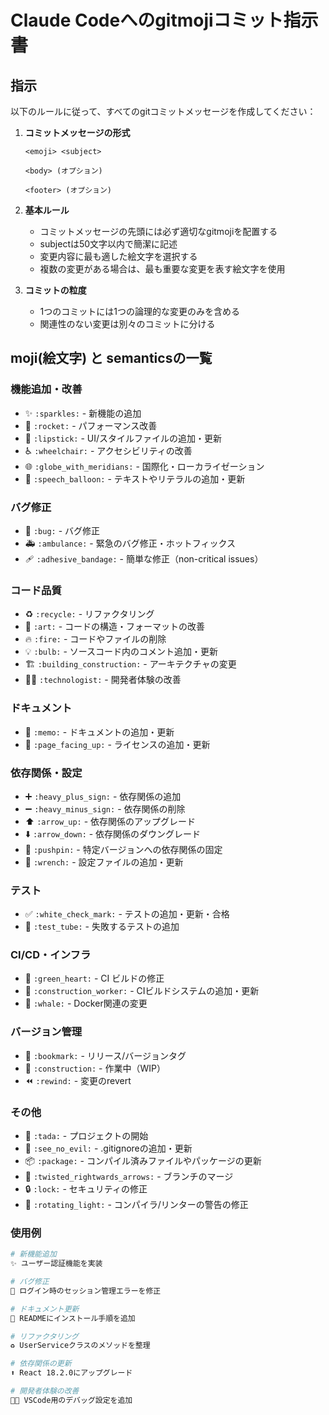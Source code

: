 # Claude Codeへのgitmojiコミット指示書

## 指示

以下のルールに従って、すべてのgitコミットメッセージを作成してください：

1. **コミットメッセージの形式**

   ```
   <emoji> <subject>

   <body> (オプション)

   <footer> (オプション)
   ```

2. **基本ルール**

   - コミットメッセージの先頭には必ず適切なgitmojiを配置する
   - subjectは50文字以内で簡潔に記述
   - 変更内容に最も適した絵文字を選択する
   - 複数の変更がある場合は、最も重要な変更を表す絵文字を使用

3. **コミットの粒度**
   - 1つのコミットには1つの論理的な変更のみを含める
   - 関連性のない変更は別々のコミットに分ける

## moji(絵文字) と semanticsの一覧

### 機能追加・改善

- ✨ `:sparkles:` - 新機能の追加
- 🚀 `:rocket:` - パフォーマンス改善
- 💄 `:lipstick:` - UI/スタイルファイルの追加・更新
- ♿️ `:wheelchair:` - アクセシビリティの改善
- 🌐 `:globe_with_meridians:` - 国際化・ローカライゼーション
- 💬 `:speech_balloon:` - テキストやリテラルの追加・更新

### バグ修正

- 🐛 `:bug:` - バグ修正
- 🚑️ `:ambulance:` - 緊急のバグ修正・ホットフィックス
- 🩹 `:adhesive_bandage:` - 簡単な修正（non-critical issues）

### コード品質

- ♻️ `:recycle:` - リファクタリング
- 🎨 `:art:` - コードの構造・フォーマットの改善
- 🔥 `:fire:` - コードやファイルの削除
- 💡 `:bulb:` - ソースコード内のコメント追加・更新
- 🏗️ `:building_construction:` - アーキテクチャの変更
- 🧑‍💻 `:technologist:` - 開発者体験の改善

### ドキュメント

- 📝 `:memo:` - ドキュメントの追加・更新
- 📄 `:page_facing_up:` - ライセンスの追加・更新

### 依存関係・設定

- ➕ `:heavy_plus_sign:` - 依存関係の追加
- ➖ `:heavy_minus_sign:` - 依存関係の削除
- ⬆️ `:arrow_up:` - 依存関係のアップグレード
- ⬇️ `:arrow_down:` - 依存関係のダウングレード
- 📌 `:pushpin:` - 特定バージョンへの依存関係の固定
- 🔧 `:wrench:` - 設定ファイルの追加・更新

### テスト

- ✅ `:white_check_mark:` - テストの追加・更新・合格
- 🧪 `:test_tube:` - 失敗するテストの追加

### CI/CD・インフラ

- 💚 `:green_heart:` - CI ビルドの修正
- 👷 `:construction_worker:` - CIビルドシステムの追加・更新
- 🐳 `:whale:` - Docker関連の変更

### バージョン管理

- 🔖 `:bookmark:` - リリース/バージョンタグ
- 🚧 `:construction:` - 作業中（WIP）
- ⏪️ `:rewind:` - 変更のrevert

### その他

- 🎉 `:tada:` - プロジェクトの開始
- 🙈 `:see_no_evil:` - .gitignoreの追加・更新
- 📦️ `:package:` - コンパイル済みファイルやパッケージの更新
- 🔀 `:twisted_rightwards_arrows:` - ブランチのマージ
- 🔒️ `:lock:` - セキュリティの修正
- 🚨 `:rotating_light:` - コンパイラ/リンターの警告の修正

### 使用例

```bash
# 新機能追加
✨ ユーザー認証機能を実装

# バグ修正
🐛 ログイン時のセッション管理エラーを修正

# ドキュメント更新
📝 READMEにインストール手順を追加

# リファクタリング
♻️ UserServiceクラスのメソッドを整理

# 依存関係の更新
⬆️ React 18.2.0にアップグレード

# 開発者体験の改善
🧑‍💻 VSCode用のデバッグ設定を追加
```
